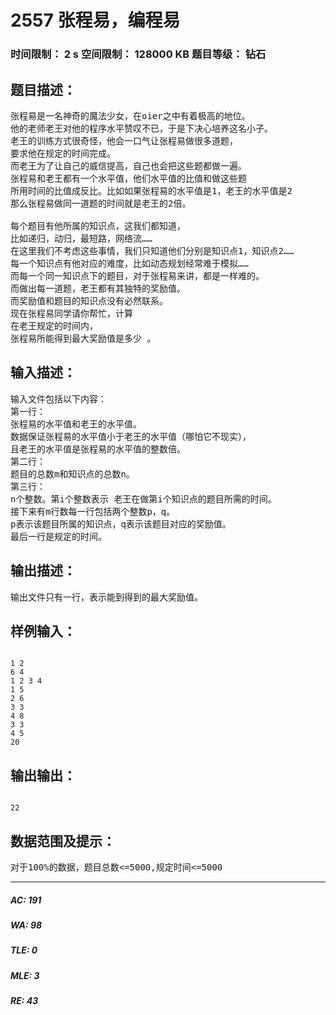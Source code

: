 # 2557 张程易，编程易   
### 时间限制： 2 s     空间限制： 128000 KB     题目等级： 钻石  
## 题目描述：  

<pre>
张程易是一名神奇的魔法少女，在oier之中有着极高的地位。  
他的老师老王对他的程序水平赞叹不已，于是下决心培养这名小子。  
老王的训练方式很奇怪，他会一口气让张程易做很多道题，  
要求他在规定的时间完成。  
而老王为了让自己的威信提高，自己也会把这些题都做一遍。  
张程易和老王都有一个水平值，他们水平值的比值和做这些题  
所用时间的比值成反比。比如如果张程易的水平值是1，老王的水平值是2  
那么张程易做同一道题的时间就是老王的2倍。   
   
每个题目有他所属的知识点，这我们都知道，  
比如递归，动归，最短路，网络流……  
在这里我们不考虑这些事情，我们只知道他们分别是知识点1，知识点2……  
每一个知识点有他对应的难度，比如动态规划经常难于模拟……  
而每一个同一知识点下的题目，对于张程易来讲，都是一样难的。  
而做出每一道题，老王都有其独特的奖励值。  
而奖励值和题目的知识点没有必然联系。   
现在张程易同学请你帮忙，计算  
在老王规定的时间内，  
张程易所能得到最大奖励值是多少 。
</pre>
  
  
## 输入描述：  

<pre>
输入文件包括以下内容：  
第一行：  
张程易的水平值和老王的水平值。  
数据保证张程易的水平值小于老王的水平值（哪怕它不现实），  
且老王的水平值是张程易的水平值的整数倍。  
第二行：  
题目的总数m和知识点的总数n。  
第三行：  
n个整数。第i个整数表示 老王在做第i个知识点的题目所需的时间。  
接下来有m行数每一行包括两个整数p，q。  
p表示该题目所属的知识点，q表示该题目对应的奖励值。  
最后一行是规定的时间。
</pre>
  
  
## 输出描述：  

<pre>
输出文件只有一行，表示能到得到的最大奖励值。
</pre>
  
  
## 样例输入：  

<pre><code>
1 2
6 4
1 2 3 4
1 5
2 6
3 3
4 8
3 3
4 5
20
</code></pre>
  
  
## 输出输出：  

<pre><code>
22
</code></pre>
  
  
## 数据范围及提示：  

<pre>
对于100%的数据，题目总数<=5000,规定时间<=5000
</pre>
  
  
***  

##### AC: 191  
##### WA: 98  
##### TLE: 0  
##### MLE: 3  
##### RE: 43  
